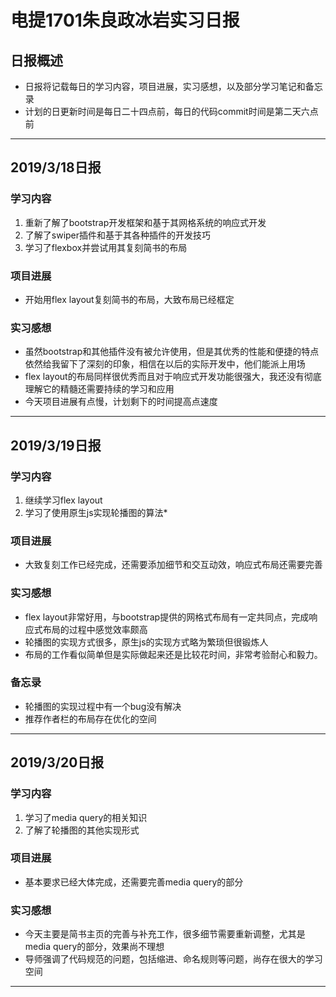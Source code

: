 # 电提1701朱良政冰岩实习日报
## 日报概述
+ 日报将记载每日的学习内容，项目进展，实习感想，以及部分学习笔记和备忘录
+ 计划的日更新时间是每日二十四点前，每日的代码commit时间是第二天六点前
***

## 2019/3/18日报
### 学习内容
1. 重新了解了bootstrap开发框架和基于其网格系统的响应式开发
2. 了解了swiper插件和基于其各种插件的开发技巧
3. 学习了flexbox并尝试用其复刻简书的布局
### 项目进展
+ 开始用flex layout复刻简书的布局，大致布局已经框定
### 实习感想
+ 虽然bootstrap和其他插件没有被允许使用，但是其优秀的性能和便捷的特点依然给我留下了深刻的印象，相信在以后的实际开发中，他们能派上用场
+ flex layout的布局同样很优秀而且对于响应式开发功能很强大，我还没有彻底理解它的精髓还需要持续的学习和应用
+ 今天项目进展有点慢，计划剩下的时间提高点速度

***

## 2019/3/19日报
### 学习内容
1. 继续学习flex layout
2. 学习了使用原生js实现轮播图的算法*
### 项目进展
+ 大致复刻工作已经完成，还需要添加细节和交互动效，响应式布局还需要完善
### 实习感想
+ flex layout非常好用，与bootstrap提供的网格式布局有一定共同点，完成响应式布局的过程中感觉效率颇高
+ 轮播图的实现方式很多，原生js的实现方式略为繁琐但很锻炼人 
+ 布局的工作看似简单但是实际做起来还是比较花时间，非常考验耐心和毅力。
### 备忘录
+ 轮播图的实现过程中有一个bug没有解决
+ 推荐作者栏的布局存在优化的空间

***

## 2019/3/20日报
### 学习内容
1. 学习了media query的相关知识
2. 了解了轮播图的其他实现形式
### 项目进展
+ 基本要求已经大体完成，还需要完善media query的部分
### 实习感想
+ 今天主要是简书主页的完善与补充工作，很多细节需要重新调整，尤其是media query的部分，效果尚不理想
+ 导师强调了代码规范的问题，包括缩进、命名规则等问题，尚存在很大的学习空间

***
